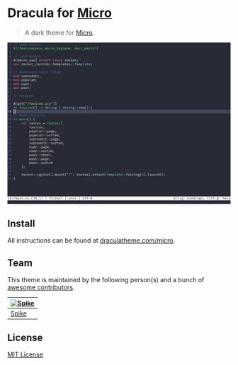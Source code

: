 # Dracula for [Micro](https://github.com/zyedidia/micro)

> A dark theme for [Micro](https://github.com/zyedidia/micro).

![Screenshot](./screenshot.png)

## Install

All instructions can be found at [draculatheme.com/micro](https://draculatheme.com/micro).

## Team

This theme is maintained by the following person(s) and a bunch of [awesome contributors](https://github.com/dracula/micro/graphs/contributors).


| [![Spike](https://avatars3.githubusercontent.com/u/19519553?v=3&s=70)](https://github.com/spikecodes) |
| ------------------------------------------------------------------------------------------------------------------ |
| [Spike](https://github.com/spikecodes)

## License

[MIT License](./LICENSE)

